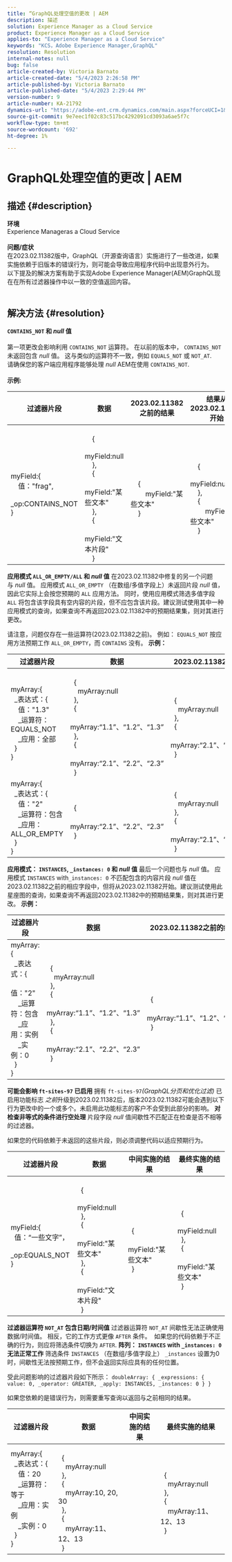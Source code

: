 ```yaml
---
title: “GraphQL处理空值的更改 | AEM
description: 描述
solution: Experience Manager as a Cloud Service
product: Experience Manager as a Cloud Service
applies-to: "Experience Manager as a Cloud Service"
keywords: "KCS，Adobe Experience Manager,GraphQL"
resolution: Resolution
internal-notes: null
bug: false
article-created-by: Victoria Barnato
article-created-date: "5/4/2023 2:26:58 PM"
article-published-by: Victoria Barnato
article-published-date: "5/4/2023 2:29:44 PM"
version-number: 9
article-number: KA-21792
dynamics-url: "https://adobe-ent.crm.dynamics.com/main.aspx?forceUCI=1&pagetype=entityrecord&etn=knowledgearticle&id=add0cdb6-87ea-ed11-a7c6-6045bd0065f9"
source-git-commit: 9e7eec1f02c83c517bc4292091cd3093a6ae5f7c
workflow-type: tm+mt
source-wordcount: '692'
ht-degree: 1%

---
```


# GraphQL处理空值的更改 | AEM

## 描述 {#description}


<b>环境</b>
<br>Experience Manageras a Cloud Service  <br><br>
<b>问题/症状</b>
<br>在2023.02.11382版中，GraphQL（开源查询语言）实施进行了一些改进，如果实施依赖于旧版本的错误行为，则可能会导致应用程序代码中出现意外行为。 
<br>以下提及的解决方案有助于实现Adobe Experience Manager(AEM)GraphQL现在在所有过滤器操作中以一致的空值返回内容。 <br><br>



## 解决方法 {#resolution}

<b>`CONTAINS_NOT` 和 *null* 值</b><br> <br>第一项更改会影响利用 `CONTAINS_NOT` 运算符。 在以前的版本中， `CONTAINS_NOT` 未返回包含 *null* 值。 这与类似的运算符不一致，例如 `EQUALS_NOT` 或 `NOT_AT`.<br>请确保您的客户端应用程序能够处理 *null* AEM在使用 `CONTAINS_NOT`.<br> <br><b>示例:</b>

| <b>过滤器片段</b> | <b>数据</b> | <b>2023.02.11382之前的结果</b> | <b>结果从2023.02.11382开始</b> |
| --- | --- | --- | --- |
| myField:{<br>    值：&quot;frag&quot;, <br>    _op:CONTAINS_NOT<br>} | <br>    {<br>        myField:null<br>    }, <br>    {<br>        myField:&quot;某些文本&quot;<br>    },<br>    {<br>        myField:&quot;文本片段&quot;<br>    }<br> | <br>    {<br>        myField:&quot;某些文本&quot;<br>    }<br> | <br>    {<br>        myField:null<br>    },<br>    {<br>        myField:&quot;某些文本&quot;<br>    }<br> |

<b>应用模式 `ALL_OR_EMPTY/ALL` 和 *null* 值</b>
在2023.02.11382中修复的另一个问题与 *null* 值。 应用模式 `ALL_OR_EMPTY` （在数组/多值字段上）未返回片段 *null* 值，因此它实际上会按您预期的 `ALL` 应用方法。 同时，使用应用模式筛选多值字段 `ALL` 将包含该字段具有空内容的片段，但不应包含该片段。建议测试使用其中一种应用模式的查询，如果查询不再返回2023.02.11382中的预期结果集，则对其进行更改。

请注意，问题仅存在一些运算符(2023.02.11382之前)。
例如： `EQUALS_NOT` 按应用方法预期工作 `ALL_OR_EMPTY`，而 `CONTAINS` 没有。
<b>示例：</b>

| <b>过滤器片段</b> | <b>数据</b> | <b>2023.02.11382之前的结果</b> | <b>结果从2023.02.11382开始</b> |
| --- | --- | --- | --- |
| myArray:{<br>  _表达式：{<br>    值：&quot;1.3&quot;<br>    _运算符：EQUALS_NOT<br>    _应用：全部<br>  }<br>} | <br>  {<br>    myArray:null<br>  },<br>  {<br>    myArray:“1.1”、“1.2”、“1.3” <br>  },<br>  {<br>    myArray:“2.1”、“2.2”、“2.3” <br>  }<br> | <br>  {<br>    myArray:null<br>  },<br>  {<br>    myArray:“2.1”、“2.2”、“2.3” <br>  }<br> | <br>  {<br>    myArray:“2.1”、“2.2”、“2.3” <br>  }<br> |
| myArray:{<br>  _表达式：{<br>    值：&quot;2&quot;<br>    _运算符：包含<br>    _应用：ALL_OR_EMPTY<br>  }<br>} | <br>  {<br>    myArray:“2.1”、“2.2”、“2.3” <br>  }<br> | <br>  {<br>    myArray:null<br>  },<br>  {<br>    myArray:“2.1”、“2.2”、“2.3” <br>  }<br> |

<b>应用模式： `INSTANCES`, `_instances: 0` 和 *null* 值</b>
最后一个问题也与 *null* 值。 应用模式 `INSTANCES` with`_instances: 0` 不匹配包含的内容片段 *null* 值在2023.02.11382之前的相应字段中，但将从2023.02.11382开始。建议测试使用此星座图的查询，如果查询不再返回2023.02.11382中的预期结果集，则对其进行更改。
<b>示例：</b>

| <b>过滤器片段</b> | <b>数据</b> | <b>2023.02.11382之前的结果</b> | <b>结果从2023.02.11382开始</b> |
| --- | --- | --- | --- |
| myArray:{<br>  _表达式：{<br>    值：&quot;2&quot;<br>    _运算符：包含<br>    _应用：实例<br>    _实例：0<br>  }<br>} | <br>  {<br>    myArray:null<br>  },<br>  {<br>    myArray:“1.1”、“1.2”、“1.3” <br>  },<br>  {<br>    myArray:“2.1”、“2.2”、“2.3” <br>  }<br> | <br>  {<br>    myArray:“1.1”、“1.2”、“1.3” <br>  }<br> | <br>  {<br>    myArray:null<br>  },<br>  {<br>    myArray:“1.1”、“1.2”、“1.3” <br>  }<br> |

<b>可能会影响 `ft-sites-97` 已启用</b>
拥有 `ft-sites-97`*(GraphQL分页和优化过滤)* 已启用功能标志 *之前*升级到2023.02.11382后，版本2023.02.11382可能会遇到以下行为更改中的一个或多个。未启用此功能标志的客户不会受到此部分的影响。
<b>对检查非等式的条件进行空处理</b>
片段字段 *null* 值间歇性不匹配正在检查是否不相等的过滤器。

如果您的代码依赖于未返回的这些片段，则必须调整代码以适应预期行为。


| <b>过滤器片段</b> | <b>数据</b> | <b>中间实施的结果</b> | <b>最终实施的结果</b> |
| --- | --- | --- | --- |
| myField:{<br>  值：“一些文字”，<br>  _op:EQUALS_NOT<br>} | <br>  {<br>    myField:null<br>  },<br>  {<br>    myField:&quot;某些文本&quot;<br>  },<br>  {<br>    myField:&quot;文本片段&quot;<br>  }<br> | <br>  {<br>    myField:&quot;某些文本&quot;<br>  }<br> | <br>  {<br>    myField:null<br>  },<br>  {<br>    myField:&quot;某些文本&quot;<br>  }<br> |

<b>过滤器运算符 `NOT_AT` 包含日期/时间值</b>
过滤器运算符 `NOT_AT` 间歇性无法正确使用数据/时间值。 相反，它的工作方式更像 `AFTER` 条件。 
如果您的代码依赖于不正确的行为，则应将筛选条件切换为 `AFTER`.
<b>阵列： `INSTANCES` with `_instances: 0` 无法正常工作</b>
筛选条件 `INSTANCES` （在数组/多值字段上） `_instances` 设置为0时，间歇性无法按预期工作，但不会返回实际应具有的任何位置。

受此问题影响的过滤器片段如下所示： `doubleArray: { _expressions: { value: 0, _operator: GREATER, _apply: INSTANCES, _instances: 0 } }`

如果您依赖的是错误行为，则需要重写查询以返回与之前相同的结果。


| <b>过滤器片段</b> | <b>数据</b> | <b>中间实施的结果</b> | <b>最终实施的结果</b> |
| --- | --- | --- | --- |
| myArray:{<br>  _表达式：{<br>    值：20<br>    _运算符：等于<br>    _应用：实例<br>    _实例：0<br>  }<br>} | <br>  {<br>    myArray:null<br>  },<br>  {<br>    myArray:10, 20, 30 <br>  },<br>  {<br>    myArray:11、12、13 <br>  }<br> |  | <br>  {<br>    myArray:null<br>  },<br>  {<br>    myArray:11、12、13 <br>  }<br> |

